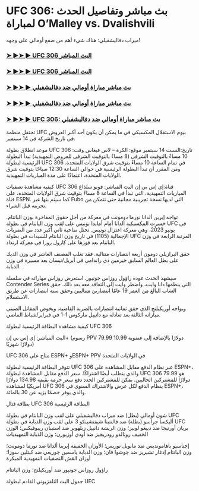 #  UFC 306: بث مباشر وتفاصيل الحدث لمباراة O’Malley vs. Dvalishvili

ميراب دفاليشفيلي: هناك شيء أهم من صفع أومالي على وجهه!

<h3><a href="https://cutt.ly/2eR39DYI">➤ ►➤ ► UFC 306 البث المباشر</a></h3>

<h3><a href="https://cutt.ly/2eR39DYI">➤ ►➤ ► UFC 306 البث المباشر</a></h3>

<h3><a href="https://cutt.ly/2eR39DYI">➤ ►➤ ► بث مباشر مباراة أومالي ضد دفاليشفيلي</a></h3>

<h3><a href="https://cutt.ly/2eR39DYI">➤ ►➤ ► بث مباشر مباراة أومالي ضد دفاليشفيلي</a></h3>

<h3><a href="https://cutt.ly/2eR39DYI">➤ ►➤ ► UFC 306: بث مباشر مباراة أومالي ضد دفاليشفيلي</a></h3>

تحتفل منظمة UFC بيوم الاستقلال المكسيكي في ما يمكن أن يكون أحد أكبر العروض في تاريخ الشركة في 14 سبتمبر.

موعد انطلاق بطولة UFC 306
تاريخ:السبت 14 سبتمبر
موقع: الكرة – لاس فيغاس
وقت: 10 مساءً بالتوقيت الشرقي (8 مساءً بالتوقيت الشرقي للعروض التمهيدية)
تبدأ البطولة الرئيسية لبطولة UFC 306 في تمام الساعة 10 مساءً بتوقيت شرق الولايات المتحدة. ومن المقرر أن تبدأ البطولة الرئيسية في حوالي الساعة 12:30 صباحًا بتوقيت شرق الولايات المتحدة، اعتمادًا على مدة المباريات التمهيدية.

كيفية مشاهدة تصفيات UFC 306
قناة:إي إس بي إن
البث المباشر: فوبو
ستُذاع المباريات التمهيدية، التي تبدأ في الساعة 8 مساءً بتوقيت شرق الولايات المتحدة، على قناة ESPN. كما سيتم بثها عبر Fubo التي لديها نسخة تجريبية مجانية حتى تتمكن من تجربته قبل الشراء.

تواجه إيرين ألدانا نورما دومونت في معركة من أجل حقوق المفاخرة بوزن البانتام. خسرت المكسيكية ألدانا أمام أماندا نونيس على لقب وزن البانتام في بطولة UFC في يونيو 2023، وهي معركة اعتزال نونيس. تحتل صاحبة ثاني أكبر عدد من الضربات الإجمالية (1105) في تاريخ وزن البانتام للسيدات في بطولة UFC المرتبة الرابعة في وزن البانتام بعد فوزها على كارول روزا في معركة ارتداد.

حقق البرازيلي دومون أربعة انتصارات متتالية. فقد تغلب المصنف العاشر في وزن الديك على بطل العالم السابق جيرمين دي راندامي في أبريل/نيسان بعد مسيرة في وزن الذبابة.

سيشهد الحدث عودة راؤول روزاس جونيور. استعرض روزاس مهاراته في سلسلة Contender Series التي ينظمها دانا وايت، واضطر وايت إلى التعاقد معه بعد ذلك. حقق الشاب البالغ من العمر 19 عامًا انتصارين متتاليين وحقق ستة انتصارات عن طريق الاستسلام.

ويواجه أوريكيلنج الذي حقق ثمانية انتصارات بالضربة القاضية. ويخوض المقاتل الصيني مباراته الثالثة بعد تعادله مع دانييل ماركوس 1-1 في فبراير/شباط الماضي.

كيفية مشاهدة البطاقة الرئيسية لبطولة UFC 306

البث المباشر: إي إس بي إن+ (رسوم PPV 79.99 دولارًا بالإضافة إلى عضوية 10.99 دولارًا شهريًا)

UFC 306 متاح على ESPN+ وESPN+ PPV في الولايات المتحدة

تتوفر البطاقة الرئيسية لبطولة UFC 306 عبر نظام الدفع مقابل المشاهدة على ESPN+، والذي يتطلب أيضًا اشتراكًا. سعر الدفع مقابل المشاهدة لبطولة UFC 306 هو 79.99 دولارًا للمشتركين الحاليين. يمكن للمشتركين الجدد دفع سعر حزمة بقيمة 134.98 دولارًا أمريكيًا لمشاهدة UFC 306 بنظام الدفع لكل عرض والاشتراك السنوي في ESPN+، والذي يوفر خصمًا يزيد عن 30 بالمائة.

بطاقة قتال UFC 306
البطاقة الرئيسية

شون أومالي (بطل) ضد ميراب دفاليشفيلي على لقب وزن البانتام في بطولة UFC
أليكسا جراسو (بطلة) ضد فالنتينا شيفتشينكو 3 على لقب وزن الذبابة في بطولة UFC
بريان أورتيجا ضد دييغو لوبيز؛ وزن الريشة
دانييل زيلهوبر ضد استيبان ريبوفيكس؛ الوزن الخفيف
رونالدو رودريجيز ضد أودي أوزبورن؛ وزن الذبابة
التمهيديات

إجناسيو باهامونديس ضد مانويل توريس؛ الأوزان الخفيفة
إيرينا ألدانا ضد نورما دومونت؛ وزن البانتام
إدغار تشيريز ضد جوشوا فان؛ وزن الذبابة
ياسمين جوريغي ضد كيتلين سوزا؛ أوزان القش
التصفيات التمهيدية المبكرة

راؤول روزاس جونيور ضد أوريكيلنج؛ وزن البانتام

جدول البث التلفزيوني القادم لبطولة UFC

